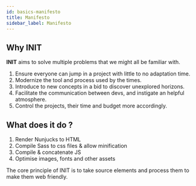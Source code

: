 ```yaml
---
id: basics-manifesto
title: Manifesto
sidebar_label: Manifesto
---
```


## Why INIT

**INIT** aims to solve multiple problems that we might all be familiar with.

1. Ensure everyone can jump in a project with little to no adaptation time.
2. Modernize the tool and process used by the times.
3. Introduce to new concepts in a bid to discover unexplored horizons.
4. Facilitate the communication between devs, and instigate an helpful atmosphere.
5. Control the projects, their time and budget more accordingly.


## What does it do ?

1. Render Nunjucks to HTML
2. Compile Sass to css files & allow minification
3. Compile & concatenate JS
4. Optimise images, fonts and other assets

The core principle of INIT is to take source elements and process them to make them web friendly.